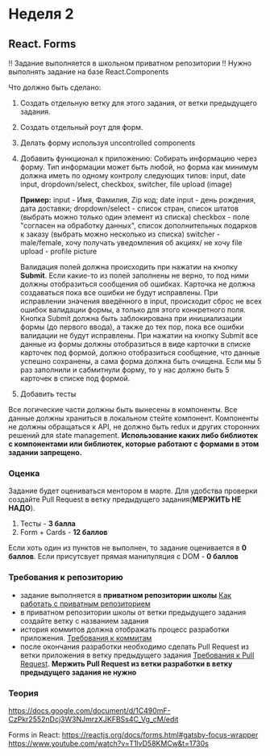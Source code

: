 # Неделя 2


## React. Forms




!! Задание выполняется в школьном приватном репозитории !!
Нужно выполнять задание на базе React.Components


Что должно быть сделано:



1) Создать отдельную ветку для этого задания, от ветки предыдущего задания.
2) Создать отдельный роут для форм.
3) Делать форму используя uncontrolled components
4) Добавить функционал к приложению:
    Собирать информацию через форму. Тип информации может быть любой, но форма как минимум должна иметь по одному контролу следующих типов: input, date input, dropdown/select, checkbox, switcher, file upload (image)
  
    **Пример:** 
    input - Имя, Фамилия, Zip код;
    date input - день рождения, дата доставки;
    dropdown/select - список стран, список штатов (выбрать можно только один элемент из списка)
    checkbox - поле "согласен на обработку данных", список дополнительных подарков к заказу (выбрать можно несколько из списка)
    switcher - male/female, хочу получать уведомления об акциях/ не хочу
    file upload - profile picture
  
    Валидация полей должна происходить при нажатии на кнопку **Submit**. Если какие-то из полей заполнены не верно, то под ними должны отобразиться сообщения об ошибках. Карточка не должна создаваться пока все ошибки не будут исправлены. При исправлении значения введённого в input, 
происходит сброс не всех ошибок валидации формы, а только для этого конкретного поля. 
Кнопка Submit должна быть заблокирована при инициализации формы (до первого ввода), а также до тех пор, пока все ошибки валидации не будут исправлены.
    При нажатии на кнопку Submit все данные из формы должны отобразиться в виде карточки в списке карточек под формой, должно отобразиться сообщение, что данные успешно сохранены, а сама форма должна быть очищена.
    Если мы 5 раз заполнили и сабмитнули форму, то у нас должно быть 5 карточек в списке под формой.
5) Добавить тесты

Все логические части должны быть вынесены в компоненты.
Все данные должны храниться в локальном стейте компонент.
Компоненты не должны обращаться к API, не должно быть redux и других сторонних решений для state management.
**Использование каких либо библиотек с компонентами или библиотек, которые работают с формами в этом задании запрещено.**


### Оценка

Задание будет оцениваться ментором в марте. Для удобства проверки создайте Pull Request в ветку предыдущего задания(**МЕРЖИТЬ НЕ НАДО**).


1) Тесты - **3 балла**
2) Form + Cards - **12 баллов**


Если хоть один из пунктов не выполнен, то задание оценивается в **0 баллов**.
Если присутсвует прямая манипуляция с DOM - **0 баллов**

### Требования к репозиторию

- задание выполняется в **приватном репозитории школы** [Как работать с приватным репозиторием](https://docs.rs.school/#/private-repository?id=Как-работать-с-приватным-репозиторием)
- в приватном репозитории школы от ветки предыдущего задания создайте ветку с названием задания
- история коммитов должна отображать процесс разработки приложения. [Требования к коммитам](https://docs.rs.school/#/git-convention?id=Требования-к-именам-коммитов)
- после окончания разработки необходимо сделать Pull Request из ветки приложения в ветку предыдущего задания [Требования к Pull Request](https://docs.rs.school/#/pull-request-review-process?id=Требования-к-pull-request-pr). **Мержить Pull Request из ветки разработки в ветку предыдущего задания не нужно**


### Теория
https://docs.google.com/document/d/1C490mF-CzPkr2552nDcj3W3NJmrzXJKFBSs4C_Vg_cM/edit

Forms in React:
https://reactjs.org/docs/forms.html#gatsby-focus-wrapper
https://www.youtube.com/watch?v=T1lvD58KMCw&t=1730s
